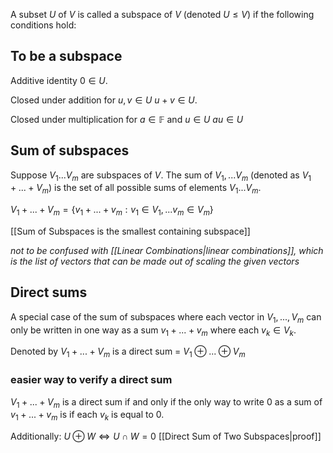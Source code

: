 A subset $U$ of $V$ is called a subspace of $V$ (denoted $U \leq V$)
if the following conditions hold:

## To be a subspace
Additive identity
$0 \in U$.

Closed under addition
for $u, v \in U$
$u + v \in U$.

Closed under multiplication
for $a \in \mathbb{F}$ and $u \in U$
$au \in U$

## Sum of subspaces

Suppose $V_1 ... V_m$ are subspaces of $V$. The sum of $V_1, ... V_m$ (denoted as $V_1 + ... + V_m$) is the set of all possible sums of elements $V_1 ... V_m$.

$V_1 + ... + V_m = \{v_1 + ... + v_m : v_1 \in V_1, ... v_m \in V_m\}$

[[Sum of Subspaces is the smallest containing subspace]]

*not to be confused with [[Linear Combinations|linear combinations]], which is the list of vectors that can be made out of scaling the given vectors*

## Direct sums

A special case of the sum of subspaces where each vector in $V_1 , ... , V_m$ can only be written in one way as a sum $v_1 + ... + v_m$ where each $v_k \in V_k$. 

Denoted by 
$V_1 + ... + V_m$ is a direct sum = $V_1 \oplus ... \oplus V_m$

### easier way to verify a direct sum
$V_1 + ... + V_m$ is a direct sum if and only if the only way to write $0$ as a sum of $v_1 + ... + v_m$ is if each $v_k$ is equal to 0.

Additionally:
$U \oplus W \iff U \cap W = {0}$
[[Direct Sum of Two Subspaces|proof]]
